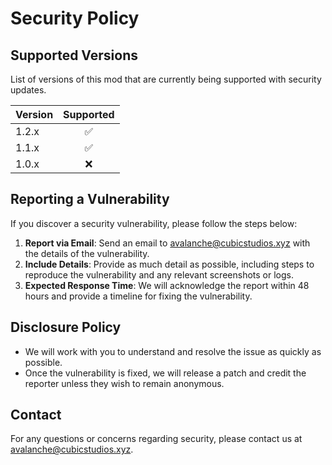 # Security Policy

## Supported Versions
List of versions of this mod that are currently being supported with security updates.

| Version | Supported |
| ------- | :-------: |
| 1.2.x   |     ✅     |
| 1.1.x   |     ✅     |
| 1.0.x   |     ❌     |

## Reporting a Vulnerability
If you discover a security vulnerability, please follow the steps below:

1. **Report via Email**: Send an email to [avalanche@cubicstudios.xyz](mailto:avalanche@cubicstudios.xyz) with the details of the vulnerability.
2. **Include Details**: Provide as much detail as possible, including steps to reproduce the vulnerability and any relevant screenshots or logs.
3. **Expected Response Time**: We will acknowledge the report within 48 hours and provide a timeline for fixing the vulnerability.

## Disclosure Policy
- We will work with you to understand and resolve the issue as quickly as possible.
- Once the vulnerability is fixed, we will release a patch and credit the reporter unless they wish to remain anonymous.

## Contact
For any questions or concerns regarding security, please contact us at [avalanche@cubicstudios.xyz](mailto:avalanche@cubicstudios.xyz).